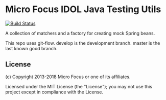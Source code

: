 # Micro Focus IDOL Java Testing Utils #

[![Build Status](https://travis-ci.org/microfocus-idol/java-testing-utils.svg?branch=master)](https://travis-ci.org/microfocus-idol/java-testing-utils)

A collection of matchers and a factory for creating mock Spring beans.

This repo uses git-flow. develop is the development branch. master is the last known good branch.

## License

(c) Copyright 2013-2018 Micro Focus or one of its affiliates.

Licensed under the MIT License (the "License"); you may not use this project except in compliance with the License.
